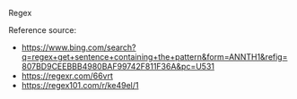 Regex

Reference source:
- https://www.bing.com/search?q=regex+get+sentence+containing+the+pattern&form=ANNTH1&refig=807BD9CEEBBB4980BAF99742F811F36A&pc=U531
- https://regexr.com/66vrt
- https://regex101.com/r/ke49el/1